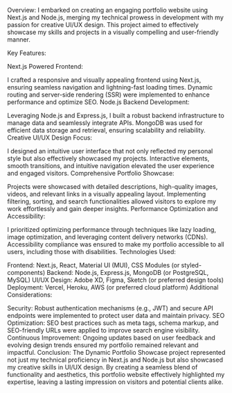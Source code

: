 Overview:
I embarked on creating an engaging portfolio website using Next.js and Node.js, merging my technical prowess in development with my passion for creative UI/UX design. This project aimed to effectively showcase my skills and projects in a visually compelling and user-friendly manner.

Key Features:

Next.js Powered Frontend:

I crafted a responsive and visually appealing frontend using Next.js, ensuring seamless navigation and lightning-fast loading times.
Dynamic routing and server-side rendering (SSR) were implemented to enhance performance and optimize SEO.
Node.js Backend Development:

Leveraging Node.js and Express.js, I built a robust backend infrastructure to manage data and seamlessly integrate APIs.
MongoDB was used for efficient data storage and retrieval, ensuring scalability and reliability.
Creative UI/UX Design Focus:

I designed an intuitive user interface that not only reflected my personal style but also effectively showcased my projects.
Interactive elements, smooth transitions, and intuitive navigation elevated the user experience and engaged visitors.
Comprehensive Portfolio Showcase:

Projects were showcased with detailed descriptions, high-quality images, videos, and relevant links in a visually appealing layout.
Implementing filtering, sorting, and search functionalities allowed visitors to explore my work effortlessly and gain deeper insights.
Performance Optimization and Accessibility:

I prioritized optimizing performance through techniques like lazy loading, image optimization, and leveraging content delivery networks (CDNs).
Accessibility compliance was ensured to make my portfolio accessible to all users, including those with disabilities.
Technologies Used:

Frontend: Next.js, React, Material UI (MUI), CSS Modules (or styled-components)
Backend: Node.js, Express.js, MongoDB (or PostgreSQL, MySQL)
UI/UX Design: Adobe XD, Figma, Sketch (or preferred design tools)
Deployment: Vercel, Heroku, AWS (or preferred cloud platform)
Additional Considerations:

Security: Robust authentication mechanisms (e.g., JWT) and secure API endpoints were implemented to protect user data and maintain privacy.
SEO Optimization: SEO best practices such as meta tags, schema markup, and SEO-friendly URLs were applied to improve search engine visibility.
Continuous Improvement: Ongoing updates based on user feedback and evolving design trends ensured my portfolio remained relevant and impactful.
Conclusion:
The Dynamic Portfolio Showcase project represented not just my technical proficiency in Next.js and Node.js but also showcased my creative skills in UI/UX design. By creating a seamless blend of functionality and aesthetics, this portfolio website effectively highlighted my expertise, leaving a lasting impression on visitors and potential clients alike.